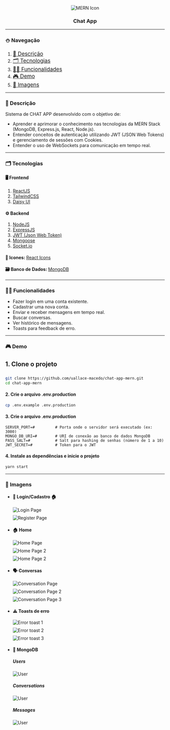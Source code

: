 <div style="text-align: center;">
  <img src="public/mern_icon.png" alt="MERN Icon" style="max-width: 100%; height: auto;">
  <h3>Chat App</h3>
</div>
<hr>
<div>
  <h3>⛄ Navegação</h3>
  <ol>
    <li><a style="font-size:1.2em" href="#descricao">📃 Descrição</a></li>
    <li><a style="font-size:1.2em" href="#tecnologias">🗂️ Tecnologias</a></li>
    <li><a style="font-size:1.2em" href="#funcionalidades">👨‍💻 Funcionalidades</a></li>
    <li><a style="font-size:1.2em" href="#demo">🎮 Demo</a></li>
    <li><a style="font-size:1.2em" href="#imagens">📸 Imagens</a></li>
  </ol>
</div>
<hr>
<div id="descricao">
  <h3>📃 Descrição</h3>
  <p>Sistema de CHAT APP desenvolvido com o objetivo de:</p>
  <ul>
    <li>Aprender e aprimorar o conhecimento nas tecnologias da MERN Stack (MongoDB, Express.js, React, Node.js).</li>
    <li>Entender conceitos de autenticação utilizando JWT (JSON Web Tokens) e gerenciamento de sessões com Cookies.</li>
    <li>Entender o uso de WebSockets para comunicação em tempo real.</li>
  </ul>
</div>
<hr>
<div id="tecnologias">
  <h3>🗂️ Tecnologias</h3>
  <h4 style="font-size: 1em; font-weight: bold;">🖥️ Frontend</h4>
  <ol>
    <li><a href="https://react.dev/">ReactJS</a></li>
    <li><a href="https://tailwindcss.com/">TailwindCSS</a></li>
    <li><a href="https://daisyui.com/">Daisy UI</a></li>
  </ol>
  <h4>⚙️ Backend</h4>
  <ol>
    <li><a href="https://nodejs.org/pt">NodeJS</a></li>
    <li><a href="https://expressjs.com/">ExpressJS</a></li>
    <li><a href="https://www.npmjs.com/package/jsonwebtoken">JWT (Json Web Token)</a></li>
    <li><a href="https://mongoosejs.com/">Mongoose</a></li>
    <li><a href="https://socket.io/">Socket.io</a></li>
  </ol>
  <h4>🤠 Icones: <a style="font-weight: normal;" href="https://react-icons.github.io/react-icons/">React Icons</a></h4>
  <h4>🗃️ Banco de Dados: <a style="font-weight: normal;" href="https://www.mongodb.com/pt-br">MongoDB</a></h4>
</div>
<hr>
<div id="funcionalidades">
  <h3>👨‍💻 Funcionalidades</h3>
  <ul>
    <li>Fazer login em uma conta existente.</li>
    <li>Cadastrar uma nova conta.</li>
    <li>Enviar e receber mensagens em tempo real.</li>
    <li>Buscar conversas.</li>
    <li>Ver histórico de mensagens.</li>
    <li>Toasts para feedback de erro.</li>
  </ul>
</div>
<hr>
<div id="demo">
  <h3>🎮 Demo</h3>

  <h4 style="font-size:1.4em;font-weight:bold">1. Clone o projeto</h4>

  ```bash
  git clone https://github.com/uallace-macedo/chat-app-mern.git
  cd chat-app-mern
  ```
  <h4>2. Crie o arquivo .env.production</h4>

  ```bash
  cp .env.example .env.production
  ```
  <h4>3. Crie o arquivo .env.production</h4>

  ```plaintext
  SERVER_PORT=#         # Porta onde o servidor será executado (ex: 3000)
  MONGO_DB_URI=#        # URI de conexão ao banco de dados MongoDB
  PASS_SALT=#           # Salt para hashing de senhas (número de 1 a 10)
  JWT_SECRET=#          # Token para o JWT
  ```
  <h4>4. Instale as dependências e inicie o projeto</h4>

  ```bash
  yarn start
  ```
</div>
<hr>
<div id="imagens">
  <h3>📸 Imagens</h3>
  <ul>
    <li><h4>👤 Login/Cadastro 🏠</h4></li>
    <div style="display: flex; flex-direction: column;align-items:start;gap:8px">
      <img src="public/tela-inicial-login.png" alt="Login Page" style="max-width: 900px; height: auto;"></li>
      <img src="public/tela-inicial-registro.png" alt="Register Page" style="max-width: 900px; height: auto;"></li>
    </div>
  </ul>
  <ul>
    <li><h4>🏠 Home</h4></li>
    <div style="display: flex; flex-direction: column;align-items:start;gap:8px">
      <img src="public/tela-home-uallace.png" alt="Home Page" style="max-width: 900px; height: auto;"></li>
      <img src="public/tela-home-uallaceon-maria.png" alt="Home Page 2" style="max-width: 900px; height: auto;"></li>
      <img src="public/online-e-offline.png" alt="Home Page 2" style="max-width: 900px; height: auto;"></li>
    </div>
  </ul>
  <ul>
    <li><h4>🗣️ Conversas</h4></li>
    <div style="display: flex; flex-direction: column;align-items:start;gap:8px">
      <img src="public/aba-conversas.png" alt="Conversation Page" style="max-width: 900px; height: auto;"></li>
      <img src="public/login-same.png" alt="Conversation Page 2" style="max-width: 900px; height: auto;"></li>
      <img src="public/login-same-MESSAGES.png" alt="Conversation Page 3" style="max-width: 900px; height: auto;"></li>
    </div>
  </ul>
  <ul>
    <li><h4>⚠️ Toasts de erro</h4></li>
    <div style="display: flex; flex-direction: column;align-items:start;gap:8px">
      <img src="public/error-toast-wrongcred.png" alt="Error toast 1" style="max-width: 900px; height: auto;"></li>
      <img src="public/error-toast-register.png" alt="Error toast 2" style="max-width: 900px; height: auto;"></li>
      <img src="public/existing-user.png" alt="Error toast 3" style="max-width: 900px; height: auto;"></li>
    </div>
  </ul>
  <ul>
    <li><h4>🍃 MongoDB</h4></li>
    <h5>Users</h5>
    <div style="display: flex; flex-direction: column;align-items:start;gap:8px">
      <img src="public/mongodb-cadastro.png" alt="User" style="max-width: 900px; height: auto;"></li>
    </div>
    <h5>Conversations</h5>
    <div style="display: flex; flex-direction: column;align-items:start;gap:8px">
      <img src="public/mongodb-conversations.png" alt="User" style="max-width: 900px; height: auto;"></li>
    </div>
    <h5>Messages</h5>
    <div style="display: flex; flex-direction: column;align-items:start;gap:8px">
      <img src="public/mongodb-messages.png" alt="User" style="max-width: 900px; height: auto;"></li>
    </div>
  </ul>
</div>

